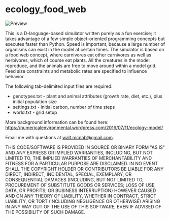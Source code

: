 # ecology_food_web

![Preview](https://numericalenvironmental.files.wordpress.com/2016/07/organism_distribution.jpg?w=616)

This is a D-language-based simulator written purely as a fun exercise; it takes advantage of a few simple object-oriented programming concepts but executes faster than Python. Speed is important, because a large number of organisms can exist in the model at certain times.
The simulator is based on a food web concept, where carnivores eat other carnivores as well as herbivores, which of course eat plants. All the creatures in the model reproduce, and the animals are free to move around within a model grid. Feed size constraints and metabolic rates are specified to influence behavior.

The following tab-delimited input files are required:

* genotypes.txt - plant and animal attributes (growth rate, diet, etc.), plus initial population size
* settings.txt - initial carbon, number of time steps
* world.txt - grid setup

More background information can be found here: https://numericalenvironmental.wordpress.com/2016/07/11/ecology-model/

Email me with questions at walt.mcnab@gmail.com. 

THIS CODE/SOFTWARE IS PROVIDED IN SOURCE OR BINARY FORM "AS IS" AND ANY EXPRESS OR IMPLIED WARRANTIES, INCLUDING, BUT NOT LIMITED TO, THE IMPLIED WARRANTIES OF MERCHANTABILITY AND FITNESS FOR A PARTICULAR PURPOSE ARE DISCLAIMED. IN NO EVENT SHALL THE COPYRIGHT HOLDER OR CONTRIBUTORS BE LIABLE FOR ANY DIRECT, INDIRECT, INCIDENTAL, SPECIAL, EXEMPLARY, OR CONSEQUENTIAL DAMAGES (INCLUDING, BUT NOT LIMITED TO, PROCUREMENT OF SUBSTITUTE GOODS OR SERVICES; LOSS OF USE, DATA, OR PROFITS; OR BUSINESS INTERRUPTION) HOWEVER CAUSED AND ON ANY THEORY OF LIABILITY, WHETHER IN CONTRACT, STRICT LIABILITY, OR TORT (INCLUDING NEGLIGENCE OR OTHERWISE) ARISING IN ANY WAY OUT OF THE USE OF THIS SOFTWARE, EVEN IF ADVISED OF THE POSSIBILITY OF SUCH DAMAGE.
